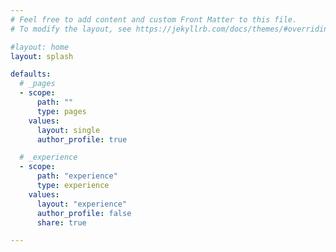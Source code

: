 ```yaml
---
# Feel free to add content and custom Front Matter to this file.
# To modify the layout, see https://jekyllrb.com/docs/themes/#overriding-theme-defaults

#layout: home
layout: splash

defaults:
  # _pages
  - scope:
      path: ""
      type: pages
    values:
      layout: single
      author_profile: true

  # _experience
  - scope:
      path: "experience"
      type: experience
    values:
      layout: "experience"
      author_profile: false
      share: true

---
```

